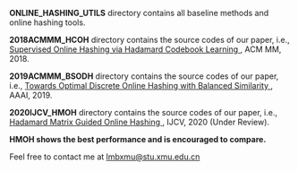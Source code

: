 **ONLINE_HASHING_UTILS** directory contains all baseline methods and online hashing tools.

**2018ACMMM_HCOH** directory contains the source codes of our paper, i.e., <a href="https://dl.acm.org/citation.cfm?id=3240519">Supervised Online Hashing via Hadamard Codebook Learning </a>, ACM MM, 2018. 

**2019ACMMM_BSODH** directory contains the source codes of our paper, i.e., <a href ="https://arxiv.org/abs/1901.10185">Towards Optimal Discrete Online Hashing with Balanced Similarity </a>, AAAI, 2019.

**2020IJCV_HMOH** directory contains the source codes of our paper, i.e., <a href ="https://arxiv.org/abs/1905.04454">Hadamard Matrix Guided Online Hashing </a>, IJCV, 2020 (Under Review).

**HMOH shows the best performance and is encouraged to compare.**

Feel free to contact me at lmbxmu@stu.xmu.edu.cn
